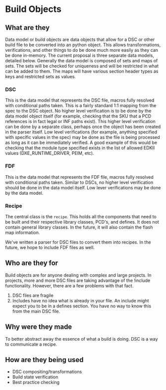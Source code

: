 # Build Objects

## What are they

Data model or build objects are data objects that allow for a DSC or other build
file to be converted into an python object. This allows transformations,
verifications, and other things to do be done much more easily as they can be
done in-memory. The current proposal is three separate data models, detailed
below. Generally the data model is composed of sets and maps of sets. The sets
will be checked for uniqueness and will be restricted in what can be added to
them. The maps will have various section header types as keys and restricted
sets as values.

### DSC

This is the data model that represents the DSC file, macros fully resolved with
conditional paths taken. This is a fairly standard 1:1 mapping from the spec to
the DSC object. No higher level verification is to be done by the data model
object itself (for example, checking that the SKU that a PCD references is in
fact legal or INF paths exist). This higher level verification can be done by a
separate class, perhaps once the object has been created in the parser itself.
Low level verifications (for example, anything specified with specific values in
the spec) may be done as the file is being processed as long as it can be
immediately verified. A good example of this would be checking that the module
type specified exists in the list of allowed EDKII values (DXE_RUNTIME_DRIVER,
PEIM, etc).

### FDF

This is the data model that represents the FDF file, macros fully resolved with
conditional paths taken. Similar to DSCs, no higher level verification should be
done in the data model itself. Low lever verifications may be done by the data
model.

### Recipe

The central class is the `recipe`. This holds all the components that need to be
built and their respective library classes, PCD's, and defines. It does not
contain general library classes. In the future, it will also contain the flash
map information.

We've written a parser for DSC files to convert them into recipes. In the
future, we hope to include FDF files as well.

## Who are they for

Build objects are for anyone dealing with complex and large projects. In
projects, more and more DSC files are taking advantage of the !include
functionality. However, there are a few problems with that fact.

1. DSC files are fragile
2. Includes have no idea what is already in your file. An include might expect
   you to be in a defines section. You have no way to know this from the main
   DSC file.

## Why were they made

To better abstract away the essence of what a build is doing. DSC is a way to
communicate a recipe.

## How are they being used

- DSC compositing/transformations
- Build state verification
- Best practice checking
